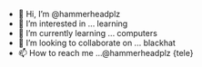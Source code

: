 - 👋 Hi, I’m @hammerheadplz
- 👀 I’m interested in ... learning
- 🌱 I’m currently learning ... computers
- 💞️ I’m looking to collaborate on ... blackhat
- 📫 How to reach me ...@hammerheadplz {tele}

<!---
hammerheadplz/hammerheadplz is a ✨ special ✨ repository because its `README.md` (this file) appears on your GitHub profile.
You can click the Preview link to take a look at your changes.
--->
